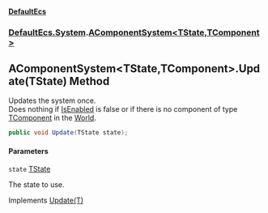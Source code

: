 #### [DefaultEcs](DefaultEcs.md 'DefaultEcs')
### [DefaultEcs.System](DefaultEcs.md#DefaultEcs.System 'DefaultEcs.System').[AComponentSystem&lt;TState,TComponent&gt;](AComponentSystem_TState,TComponent_.md 'DefaultEcs.System.AComponentSystem<TState,TComponent>')

## AComponentSystem<TState,TComponent>.Update(TState) Method

Updates the system once.  
Does nothing if [IsEnabled](AComponentSystem_TState,TComponent_.IsEnabled.md 'DefaultEcs.System.AComponentSystem<TState,TComponent>.IsEnabled') is false or if there is no component of type [TComponent](AComponentSystem_TState,TComponent_.md#DefaultEcs.System.AComponentSystem_TState,TComponent_.TComponent 'DefaultEcs.System.AComponentSystem<TState,TComponent>.TComponent') in the [World](AComponentSystem_TState,TComponent_.World.md 'DefaultEcs.System.AComponentSystem<TState,TComponent>.World').

```csharp
public void Update(TState state);
```
#### Parameters

<a name='DefaultEcs.System.AComponentSystem_TState,TComponent_.Update(TState).state'></a>

`state` [TState](AComponentSystem_TState,TComponent_.md#DefaultEcs.System.AComponentSystem_TState,TComponent_.TState 'DefaultEcs.System.AComponentSystem<TState,TComponent>.TState')

The state to use.

Implements [Update(T)](ISystem_T_.Update(T).md 'DefaultEcs.System.ISystem<T>.Update(T)')